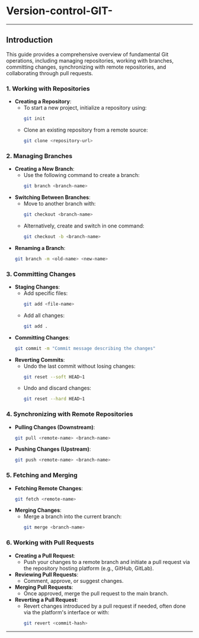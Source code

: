 # Version-control-GIT-

---

## **Introduction**
This guide provides a comprehensive overview of fundamental Git operations, including managing repositories, working with branches, committing changes, synchronizing with remote repositories, and collaborating through pull requests.

### **1. Working with Repositories**  
- **Creating a Repository**:  
  - To start a new project, initialize a repository using:  
    ```bash
    git init
    ```
  - Clone an existing repository from a remote source:  
    ```bash
    git clone <repository-url>
    ```  

### **2. Managing Branches**  
- **Creating a New Branch**:  
  - Use the following command to create a branch:  
    ```bash
    git branch <branch-name>
    ```  
- **Switching Between Branches**:  
  - Move to another branch with:  
    ```bash
    git checkout <branch-name>
    ```  
  - Alternatively, create and switch in one command:  
    ```bash
    git checkout -b <branch-name>
    ```  
- **Renaming a Branch**:  
  ```bash
  git branch -m <old-name> <new-name>
  ```  

### **3. Committing Changes**  
- **Staging Changes**:  
  - Add specific files:  
    ```bash
    git add <file-name>
    ```  
  - Add all changes:  
    ```bash
    git add .
    ```  
- **Committing Changes**:  
  ```bash
  git commit -m "Commit message describing the changes"
  ```  
- **Reverting Commits**:  
  - Undo the last commit without losing changes:  
    ```bash
    git reset --soft HEAD~1
    ```  
  - Undo and discard changes:  
    ```bash
    git reset --hard HEAD~1
    ```  

### **4. Synchronizing with Remote Repositories**  
- **Pulling Changes (Downstream)**:  
  ```bash
  git pull <remote-name> <branch-name>
  ```  
- **Pushing Changes (Upstream)**:  
  ```bash
  git push <remote-name> <branch-name>
  ```  

### **5. Fetching and Merging**  
- **Fetching Remote Changes**:  
  ```bash
  git fetch <remote-name>
  ```  
- **Merging Changes**:  
  - Merge a branch into the current branch:  
    ```bash
    git merge <branch-name>
    ```  

### **6. Working with Pull Requests**  
- **Creating a Pull Request**:  
  - Push your changes to a remote branch and initiate a pull request via the repository hosting platform (e.g., GitHub, GitLab).  
- **Reviewing Pull Requests**:  
  - Comment, approve, or suggest changes.  
- **Merging Pull Requests**:  
  - Once approved, merge the pull request to the main branch.  
- **Reverting a Pull Request**:  
  - Revert changes introduced by a pull request if needed, often done via the platform's interface or with:  
    ```bash
    git revert <commit-hash>
    ```  

---
